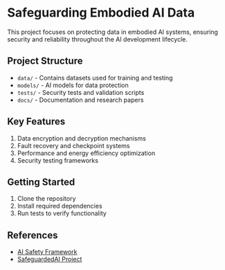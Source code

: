 # Safeguarding Embodied AI Data

This project focuses on protecting data in embodied AI systems, ensuring security and reliability throughout the AI development lifecycle.

## Project Structure

- `data/` - Contains datasets used for training and testing
- `models/` - AI models for data protection
- `tests/` - Security tests and validation scripts
- `docs/` - Documentation and research papers

## Key Features

1. Data encryption and decryption mechanisms
2. Fault recovery and checkpoint systems
3. Performance and energy efficiency optimization
4. Security testing frameworks

## Getting Started

1. Clone the repository
2. Install required dependencies
3. Run tests to verify functionality

## References

- [AI Safety Framework](https://blog.csdn.net/2501_91883294/article/details/150162498)
- [SafeguardedAI Project](https://m.sohu.com/a/799522850_121902920/)